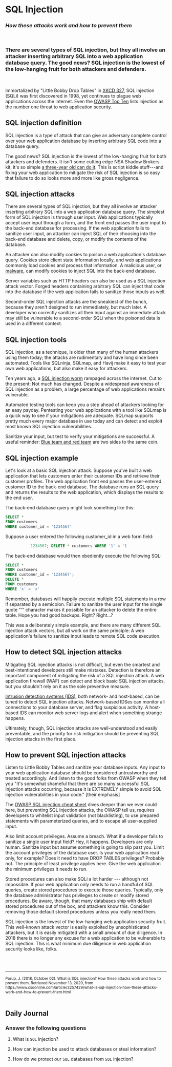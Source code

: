 # SQL Injection
### *How these attacks work and how to prevent them*
<br>

### There are several types of SQL injection, but they all involve an attacker inserting arbitrary SQL into a web application database query. The good news? SQL injection is the lowest of the low-hanging fruit for both attackers and defenders.
<br>

Immortalized by "Little Bobby Drop Tables" in [XKCD 327](https://xkcd.com/327/), SQL injection (SQLi) was first discovered in 1998, yet continues to plague web applications across the internet. Even the [OWASP Top Ten](https://www.owasp.org/index.php/Top_10-2017_A1-Injection) lists injection as the number one threat to web application security.


## SQL injection definition

SQL injection is a type of attack that can give an adversary complete control over your web application database by inserting arbitrary SQL code into a database query.

The good news? SQL injection is the lowest of the low-hanging fruit for both attackers and defenders. It isn't some cutting edge NSA Shadow Brokers kit, it's so simple [a three-year old can do it](https://www.troyhunt.com/hacking-is-childs-play-sql-injection/). This is script kiddie stuff---and fixing your web application to mitigate the risk of SQL injection is so easy that failure to do so looks more and more like gross negligence.

## SQL injection attacks

There are several types of SQL injection, but they all involve an attacker inserting arbitrary SQL into a web application database query. The simplest form of SQL injection is through user input. Web applications typically accept user input through a form, and the front end passes the user input to the back-end database for processing. If the web application fails to sanitize user input, an attacker can inject SQL of their choosing into the back-end database and delete, copy, or modify the contents of the database.

An attacker can also modify cookies to poison a web application's database query. Cookies store client state information locally, and web applications commonly load cookies and process that information. A malicious user, or [malware](https://www.csoonline.com/article/3295877/malware/what-is-malware-viruses-worms-trojans-and-beyond.html), can modify cookies to inject SQL into the back-end database.

Server variables such as HTTP headers can also be used as a SQL injection attack vector. Forged headers containing arbitrary SQL can inject that code into the database if the web application fails to sanitize those inputs as well.

Second-order SQL injection attacks are the sneakiest of the bunch, because they aren't designed to run immediately, but much later. A developer who correctly sanitizes all their input against an immediate attack may still be vulnerable to a second-order SQLi when the poisoned data is used in a different context.

## SQL injection tools

SQL injection, as a technique, is older than many of the human attackers using them today; the attacks are rudimentary and have long since been automated. Tools like SQLninja, SQLmap, and Havij make it easy to test your own web applications, but also make it easy for attackers.

Ten years ago, a [SQL injection worm](https://isc.sans.edu/diary/SQL+Injection+Worm+on+the+Loose+%28UPDATED+x2%29/4393) rampaged across the internet. Cut to the present: Not much has changed. Despite a widespread awareness of SQL injection as a problem, a large percentage of web applications remains vulnerable.

Automated testing tools can keep you a step ahead of attackers looking for an easy payday. Pentesting your web applications with a tool like SQLmap is a quick way to see if your mitigations are adequate. SQLmap supports pretty much every major database in use today and can detect and exploit most known SQL injection vulnerabilities.

Sanitize your input, but test to verify your mitigations are successful. A useful reminder: [Blue team and red team](https://www.csoonline.com/article/2122440/disaster-recovery/emergency-preparedness-red-team-versus-blue-team-how-to-run-an-effective-simulation.html) are two sides to the same coin.

## SQL injection example

Let's look at a basic SQL injection attack. Suppose you've built a web application that lets customers enter their customer IDs and retrieve their customer profiles. The web application front end passes the user-entered customer ID to the back-end database. The database runs an SQL query and returns the results to the web application, which displays the results to the end user.

The back-end database query might look something like this:
```sql
SELECT *
FROM customers
WHERE customer_id = '1234567'
```
Suppose a user entered the following customer_id in a web form field:
```sql
           1234567; DELETE * customers WHERE '1' = '1
```
The back-end database would then obediently execute the following SQL:
```sql
SELECT *
FROM customers
WHERE customer_id = '1234567';
DELETE *
FROM customers
WHERE 'x' = 'x'
```
Remember, databases will happily execute multiple SQL statements in a row if separated by a semicolon. Failure to sanitize the user input for the single quote "'" character makes it possible for an attacker to delete the entire table. Hope you had good backups. Right? Right...?

This was a deliberately simple example, and there are many different SQL injection attack vectors, but all work on the same principle: A web application's failure to sanitize input leads to remote SQL code execution.

## How to detect SQL injection attacks

Mitigating SQL injection attacks is not difficult, but even the smartest and best-intentioned developers still make mistakes. Detection is therefore an important component of mitigating the risk of a SQL injection attack. A web application firewall (WAF) can detect and block basic SQL injection attacks, but you shouldn't rely on it as the sole preventive measure.

[Intrusion detection systems (IDS)](https://www.csoonline.com/article/3255632/network-security/what-is-an-intrusion-detection-system-ids-a-valued-capability-with-serious-management-challenges.html), both network- and host-based, can be tuned to detect SQL injection attacks. Network-based IDSes can monitor all connections to your database server, and flag suspicious activity. A host-based IDS can monitor web server logs and alert when something strange happens.

Ultimately, though, SQL injection attacks are well-understood and easily preventable, and the priority for risk mitigation should be preventing SQL injection attacks in the first place.

## How to prevent SQL injection attacks

Listen to Little Bobby Tables and sanitize your database inputs. Any input to your web application database should be considered untrustworthy and treated accordingly. And listen to the good folks from OWASP when they tell you "It's somewhat shameful that there are so many successful SQL Injection attacks occurring, because it is EXTREMELY simple to avoid SQL injection vulnerabilities in your code." [their emphasis]

The [OWASP SQL injection cheat sheet](https://www.owasp.org/index.php/SQL_Injection_Prevention_Cheat_Sheet) dives deeper than we ever could here, but preventing SQL injection attacks, the OWASP tell us, requires developers to whitelist input validation (not blacklisting), to use prepared statements with parameterized queries, and to escape all user-supplied input.

Also limit account privileges. Assume a breach. What if a developer fails to sanitize a single user input field? Hey, it happens. Developers are only human. Sanitize input but assume something is going to slip past you. Limit the account privileges of the database user. Is your web application read only, for example? Does it need to have DROP TABLES privileges? Probably not. The principle of least privilege applies here. Give the web application the minimum privileges it needs to run.

Stored procedures can also make SQLi a lot harder --- although not impossible. If your web application only needs to run a handful of SQL queries, create stored procedures to execute those queries. Typically, only the database administrator has privileges to create or modify stored procedures. Be aware, though, that many databases ship with default stored procedures out of the box, and attackers know this. Consider removing those default stored procedures unless you really need them.

SQL injection is the lowest of the low-hanging web application security fruit. This well-known attack vector is easily exploited by unsophisticated attackers, but it is easily mitigated with a small amount of due diligence. In 2018 there is no longer any excuse for a web application to be vulnerable to SQL injection. This is what minimum due diligence in web application security looks like, folks.

<br>
<br>
<hr>
<small>Porup, J. (2018, October 02). What is SQL injection? How these attacks work and how to prevent them. Retrieved November 13, 2020, from https://www.csoonline.com/article/3257429/what-is-sql-injection-how-these-attacks-work-and-how-to-prevent-them.html</small>
<br>
<br>

## Daily Journal
### Answer the following questions
1. What is `SQL` injection?

2. How can injection be used to attack databases or steal information? 

3. How do we protect our `SQL` databases from `SQL` injection?